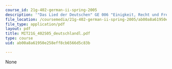 ```yaml
---
course_id: 21g-402-german-ii-spring-2005
description: '"Das Lied der Deutschen" GE 006 "Einigkeit, Recht und Freiheit"'
file_location: /coursemedia/21g-402-german-ii-spring-2005/ab00a8a61950e258eff8cb6566d5c83b_MIT21G_402S05_deutschlandl.pdf
file_type: application/pdf
layout: pdf
title: MIT21G_402S05_deutschlandl.pdf
type: course
uid: ab00a8a61950e258eff8cb6566d5c83b

---
```

None
